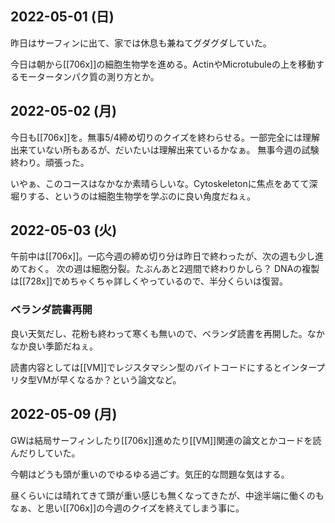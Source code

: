 ## 2022-05-01 (日)

昨日はサーフィンに出て、家では休息も兼ねてグダグダしていた。

今日は朝から[[706x]]の細胞生物学を進める。ActinやMicrotubuleの上を移動するモータータンパク質の測り方とか。

## 2022-05-02 (月)

今日も[[706x]]を。無事5/4締め切りのクイズを終わらせる。一部完全には理解出来ていない所もあるが、だいたいは理解出来ているかなぁ。
無事今週の試験終わり。頑張った。

いやぁ、このコースはなかなか素晴らしいな。Cytoskeletonに焦点をあてて深堀りする、というのは細胞生物学を学ぶのに良い角度だねぇ。

## 2022-05-03 (火)

午前中は[[706x]]。一応今週の締め切り分は昨日で終わったが、次の週も少し進めておく。
次の週は細胞分裂。たぶんあと2週間で終わりかしら？
DNAの複製は[[728x]]でめちゃくちゃ詳しくやっているので、半分くらいは復習。

### ベランダ読書再開

良い天気だし、花粉も終わって寒くも無いので、ベランダ読書を再開した。なかなか良い季節だねぇ。

読書内容としては[[VM]]でレジスタマシン型のバイトコードにするとインタープリタ型VMが早くなるか？という論文など。

## 2022-05-09 (月)

GWは結局サーフィンしたり[[706x]]進めたり[[VM]]関連の論文とかコードを読んだりしていた。

今朝はどうも頭が重いのでゆるゆる過ごす。気圧的な問題な気はする。

昼くらいには晴れてきて頭が重い感じも無くなってきたが、中途半端に働くのもなぁ、と思い[[706x]]の今週のクイズを終えてしまう事に。